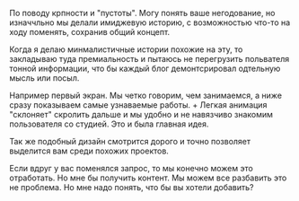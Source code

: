 По поводу крпности и "пустоты". Могу понять ваше негодование, но изначчльно мы делали имиджевую историю, с возможностью что-то на ходу поменять, сохранив общий концепт.

Когда я делаю минмалистичные истории похожие на эту, то закладываю туда премиальность и пытаюсь не перегрузить польвателя тонной информации, что бы каждый блог демонтсрировал одтельную мысль или посыл.

Например первый экран. Мы четко говорим, чем занимаемся, а ниже сразу показываем самые узнаваемые работы. + Легкая анимация "склоняет" скролить дальше и мы удобно  и не навязчиво знакомим пользователя со студией. Это и была главная идея.

Так же подобный дизайн смотрится дорого и точно позволяет выделится вам среди похожих проектов. 

Если вдруг у вас поменялся запрос, то мы конечно можем это отработать. Но мне бы получить контент. Мы можем все разбавить это не проблема. Но мне надо понять, что бы вы хотели добавить?




